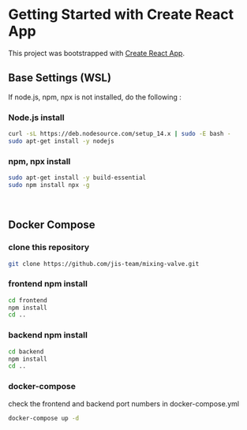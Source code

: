 # Getting Started with Create React App

This project was bootstrapped with [Create React App](https://github.com/facebook/create-react-app).

## Base Settings (WSL)

If node.js, npm, npx is not installed, do the following :

### Node.js install
```bash
curl -sL https://deb.nodesource.com/setup_14.x | sudo -E bash -
sudo apt-get install -y nodejs
```

### npm, npx install
```bash
sudo apt-get install -y build-essential
sudo npm install npx -g
```

</br>

## Docker Compose

### clone this repository
```bash
git clone https://github.com/jis-team/mixing-valve.git
```

### frontend npm install
```bash
cd frontend
npm install
cd ..
```

### backend npm install
```bash
cd backend
npm install
cd ..
```

### docker-compose
check the frontend and backend port numbers in docker-compose.yml
```bash
docker-compose up -d
```